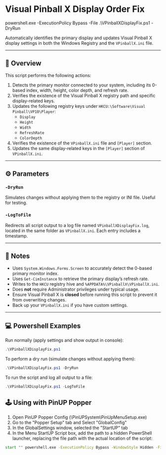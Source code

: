 # Visual Pinball X Display Order Fix

powershell.exe -ExecutionPolicy Bypass -File .\VPinballXDisplayFix.ps1 -DryRun

Automatically identifies the primary display and updates Visual Pinball X display settings in both the Windows Registry and the `VPinballX.ini` file.

---

## 🧭 Overview

This script performs the following actions:

1. Detects the primary monitor connected to your system, including its 0-based index, width, height, color depth, and refresh rate.
2. Verifies the existence of the Visual Pinball X registry path and specific display-related keys.
3. Updates the following registry keys under `HKCU:\Software\Visual Pinball\VP10\Player`:
   - `Display`
   - `Height`
   - `Width`
   - `RefreshRate`
   - `ColorDepth`
4. Verifies the existence of the `VPinballX.ini` file and `[Player]` section.
5. Updates the same display-related keys in the `[Player]` section of `VPinballX.ini`.

---

## ⚙️ Parameters

### `-DryRun`
Simulates changes without applying them to the registry or INI file. Useful for testing.

### `-LogToFile`
Redirects all script output to a log file named `VPinballXDisplayFix.log`, located in the same folder as `VPinballX.ini`. Each entry includes a timestamp.

---

## 📝 Notes

- Uses `System.Windows.Forms.Screen` to accurately detect the 0-based primary monitor index.
- Uses `Get-CimInstance` to retrieve the primary display’s refresh rate.
- Writes to the `HKCU` registry hive and `%APPDATA%\VPinballX\VPinballX.ini`.
- Does **not** require Administrator privileges under typical usage.
- Ensure Visual Pinball X is **closed** before running this script to prevent it from overwriting changes.
- Back up your `VPinballX.ini` if you have custom settings.

---

## 💻 Powershell Examples

Run normally (apply settings and show output in console):

```powershell
.\VPinballXDisplayFix.ps1
```

To perform a dry run (simulate changes without applying them):
```powershell
.\VPinballXDisplayFix.ps1 -DryRun
```

To run the script and log all output to a file:
```powershell
.\VPinballXDisplayFix.ps1 -LogToFile
```

## 🕹️ Using with PinUP Popper

1) Open PinUP Popper Config (\PinUPSystem\PinUpMenuSetup.exe)
2) Go to the "Popper Setup" tab and Select "GlobalConfig"
3) In the GlobalSettings window, selected the "StartUP" tab
4) In the Menu StartUP Script box, add the path to a hidden PowerShell launcher, replacing the file path with the actual location of the script:

```bat
start "" powershell.exe -ExecutionPolicy Bypass -WindowStyle Hidden -File "C:\Path\To\VPinballXDisplayFix.ps1" -LogToFile
```
